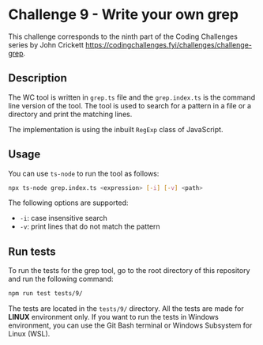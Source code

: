 # Challenge 9 - Write your own grep

This challenge corresponds to the ninth part of the Coding Challenges series by John Crickett https://codingchallenges.fyi/challenges/challenge-grep.

## Description

The WC tool is written in `grep.ts` file and the `grep.index.ts` is the command line version of the tool. The tool is used to search for a pattern in a file or a directory and print the matching lines.

The implementation is using the inbuilt `RegExp` class of JavaScript.

## Usage

You can use `ts-node` to run the tool as follows:

```bash
npx ts-node grep.index.ts <expression> [-i] [-v] <path>
```

The following options are supported:

- `-i`: case insensitive search
- `-v`: print lines that do not match the pattern

## Run tests

To run the tests for the grep tool, go to the root directory of this repository and run the following command:

```bash
npm run test tests/9/
```

The tests are located in the `tests/9/` directory. All the tests are made for **LINUX** environment only. If you want to run the tests in Windows environment, you can use the Git Bash terminal or Windows Subsystem for Linux (WSL).
